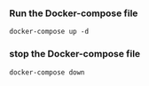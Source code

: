 ### Run the Docker-compose file
`docker-compose up -d`

### stop the Docker-compose file
`docker-compose down`
